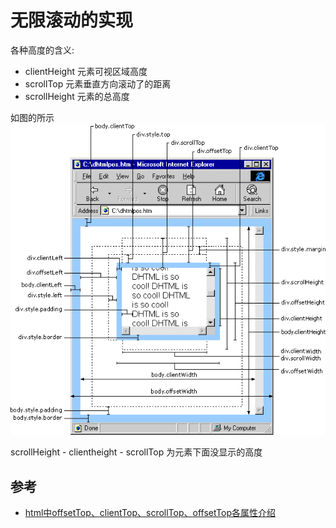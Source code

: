 # 无限滚动的实现
各种高度的含义:
* clientHeight 元素可视区域高度
* scrollTop 元素垂直方向滚动了的距离
* scrollHeight 元素的总高度

如图的所示
![size-describe](size-describe.gif)

scrollHeight - clientheight - scrollTop 为元素下面没显示的高度

## 参考
* [html中offsetTop、clientTop、scrollTop、offsetTop各属性介绍](http://blog.csdn.net/fswan/article/details/17238933)

